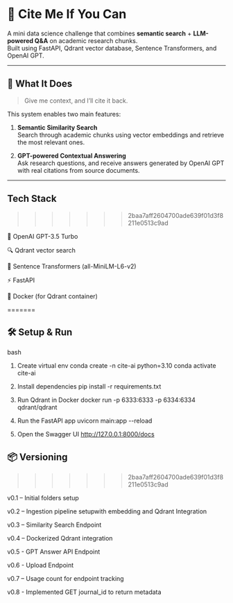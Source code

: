 # 🧠 Cite Me If You Can

A mini data science challenge that combines **semantic search** + **LLM-powered Q&A** on academic research chunks.  
Built using FastAPI, Qdrant vector database, Sentence Transformers, and OpenAI GPT.

---

## 🚀 What It Does

> Give me context, and I’ll cite it back.

This system enables two main features:

1. **Semantic Similarity Search**  
   Search through academic chunks using vector embeddings and retrieve the most relevant ones.

2. **GPT-powered Contextual Answering**  
   Ask research questions, and receive answers generated by OpenAI GPT with real citations from source documents.

---

## Tech Stack
>>>>>>> 2baa7aff2604700ade639f01d3f8211e0513c9ad

🧠 OpenAI GPT-3.5 Turbo

🔍 Qdrant vector search

🧾 Sentence Transformers (all-MiniLM-L6-v2)

⚡ FastAPI

🐳 Docker (for Qdrant container)

=======
## 🛠️ Setup & Run
bash

1. Create virtual env
conda create -n cite-ai python=3.10
conda activate cite-ai

2. Install dependencies
pip install -r requirements.txt

3. Run Qdrant in Docker
docker run -p 6333:6333 -p 6334:6334 qdrant/qdrant

4. Run the FastAPI app
uvicorn main:app --reload

5. Open the Swagger UI
http://127.0.0.1:8000/docs

## 📦 Versioning
>>>>>>> 2baa7aff2604700ade639f01d3f8211e0513c9ad

v0.1 – Initial folders setup

v0.2 – Ingestion pipeline setupwith embedding and Qdrant Integration

v0.3 – Similarity Search Endpoint

v0.4 – Dockerized Qdrant integration

v0.5 - GPT Answer API Endpoint

v0.6 - Upload Endpoint

v0.7 – Usage count for endpoint tracking

v0.8 - Implemented GET journal_id to return metadata

